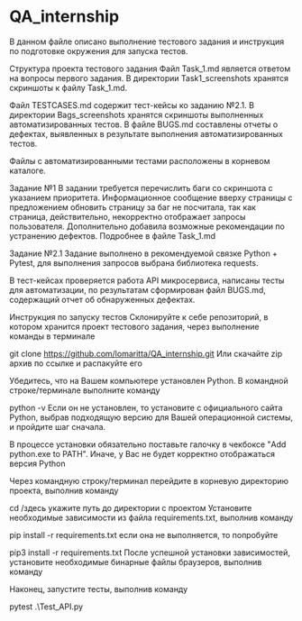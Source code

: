 # QA_internship

В данном файле описано выполнение тестового задания и инструкция по подготовке окружения для запуска тестов.

Структура проекта тестового задания
Файл Task_1.md является ответом на вопросы первого задания.
В директории Task1_screenshots хранятся скриншоты к файлу Task_1.md.

Файл TESTCASES.md содержит тест-кейсы ко заданию №2.1.
В директории Bags_screenshots хранятся скриншоты выполненных автоматизированных тестов.
В файле BUGS.md составлены отчеты о дефектах, выявленных в результате выполнения автоматизированных тестов.

Файлы с автоматизированными тестами расположены в корневом каталоге.

Задание №1
В задании требуется перечислить баги со скриншота с указанием приоритета. Информационное сообщение вверху страницы с предложением обновить страницу за баг не посчитала, так  как страница, действительно, некорректно отображает запросы пользователя. Дополнительно добавила возможные рекомендации по устранению дефектов.
Подробнее в файле Task_1.md

Задание №2.1
Задание выполнено в рекомендуемой связке Python + Pytest, для выполнения запросов выбрана библиотека requests.

В тест-кейсах проверяется работа API микросервиса, написаны тесты для автоматизации, по результатам сформирован файл BUGS.md, содержащий отчет об обнаруженных дефектах.

Инструкция по запуску тестов
Склонируйте к себе репозиторий, в котором хранится проект тестового задания, через выполнение команды в терминале

git clone https://github.com/lomaritta/QA_internship.git
Или скачайте zip архив по ссылке и распакуйте его

Убедитесь, что на Вашем компьютере установлен Python. В командной строке/терминале выполните команду

python -v
Если он не установлен, то установите с официального сайта Python, выбрав подходящую версию для Вашей операционной системы, и пройдите шаг сначала.

В процессе установки обязательно поставьте галочку в чекбоксе "Add python.exe to PATH". Иначе, у Вас не будет корректно отображаться версия Python

Через командную строку/терминал перейдите в корневую директорию проекта, выполнив команду

cd /здесь укажите путь до директории с проектом
Установите необходимые зависимости из файла requirements.txt, выполнив команду

pip install -r requirements.txt
если она не выполняется, то попробуйте

pip3 install -r requirements.txt
После успешной установки зависимостей, установите необходимые бинарные файлы браузеров, выполнив команду

Наконец, запустите тесты, выполнив команду

pytest .\Test_API.py 
